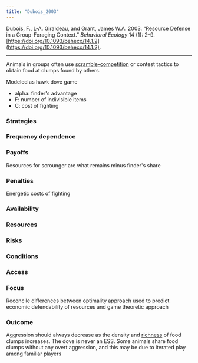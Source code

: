 ```yaml
---
title: "Dubois_2003"
---
```


Dubois, F., L-A. Giraldeau, and Grant, James W.A. 2003. “Resource Defense in a Group-Foraging Context.” _Behavioral Ecology_ 14 (1): 2–9. [https://doi.org/10.1093/beheco/14.1.2](https://doi.org/10.1093/beheco/14.1.2).

---

Animals in groups often use [scramble-competition](../topics/scramble-competition.md) or contest tactics to obtain food at clumps found by others. 

Modeled as hawk dove game

- alpha: finder's advantage
- F: number of indivisible items
- C: cost of fighting


### Strategies

### Frequency dependence

### Payoffs
Resources for scrounger are what remains minus finder's share

### Penalties
Energetic costs of fighting

### Availability

### Resources

### Risks

### Conditions

### Access

### Focus
Reconcile differences between optimality approach used to predict economic defendability of resources and game theoretic approach

### Outcome
Aggression should always decrease as the density and [richness](../topics/richness.md) of food clumps increases. The dove is never an ESS. Some animals share food clumps without any overt aggression, and this may be due to iterated play among familiar players 

